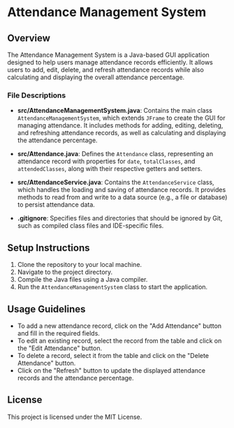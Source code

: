 # Attendance Management System

## Overview
The Attendance Management System is a Java-based GUI application designed to help users manage attendance records efficiently. It allows users to add, edit, delete, and refresh attendance records while also calculating and displaying the overall attendance percentage.

### File Descriptions
- **src/AttendanceManagementSystem.java**: Contains the main class `AttendanceManagementSystem`, which extends `JFrame` to create the GUI for managing attendance. It includes methods for adding, editing, deleting, and refreshing attendance records, as well as calculating and displaying the attendance percentage.

- **src/Attendance.java**: Defines the `Attendance` class, representing an attendance record with properties for `date`, `totalClasses`, and `attendedClasses`, along with their respective getters and setters.

- **src/AttendanceService.java**: Contains the `AttendanceService` class, which handles the loading and saving of attendance records. It provides methods to read from and write to a data source (e.g., a file or database) to persist attendance data.

- **.gitignore**: Specifies files and directories that should be ignored by Git, such as compiled class files and IDE-specific files.

## Setup Instructions
1. Clone the repository to your local machine.
2. Navigate to the project directory.
3. Compile the Java files using a Java compiler.
4. Run the `AttendanceManagementSystem` class to start the application.

## Usage Guidelines
- To add a new attendance record, click on the "Add Attendance" button and fill in the required fields.
- To edit an existing record, select the record from the table and click on the "Edit Attendance" button.
- To delete a record, select it from the table and click on the "Delete Attendance" button.
- Click on the "Refresh" button to update the displayed attendance records and the attendance percentage.

## License
This project is licensed under the MIT License.
